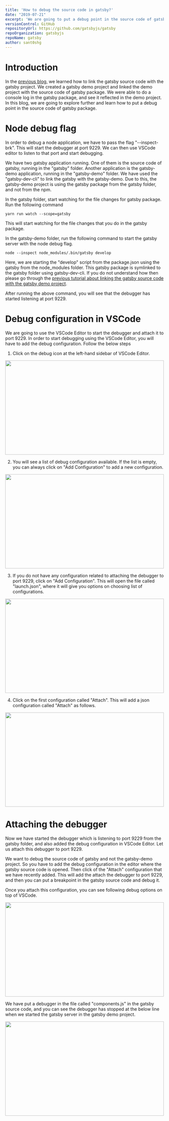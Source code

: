 ```yaml
---
title: 'How to debug the source code in gatsby?'
date: "2019-07-21"
excerpt: 'We are going to put a debug point in the source code of gatsby using VSCode Editor.'
versionControl: GitHub
repositoryUrl: https://github.com/gatsbyjs/gatsby
repoOrganization: gatsbyjs
repoName: gatsby
author: sant0shg
---
```


# Introduction

In the [previous blog](https://opensourcerepos.com/how-to-link-the-gatsby-project-with-the-source-code-of-gatsby/), we learned how to link the gatsby source code with the gatsby project. We created a gatsby demo project and linked the demo project with the source code of gatsby package. We were able to do a console log in the gatsby package, and see it reflected in the demo project. In this blog, we are going to explore further and learn how to put a debug point in the source code of gatsby package. 

# Node debug flag
In order to debug a node application, we have to pass the flag "--inspect-brk". This will start the debugger at port 9229. We can then use VSCode editor to listen to that port and start debugging. 

We have two gatsby application running. One of them is the source code of gatsby, running in the "gatsby" folder. Another application is the gatsby-demo application, running in the "gatsby-demo" folder. We have used the "gatsby-dev-cli" to link the gatsby with the gatsby-demo. Due to this, the gatsby-demo project is using the gatsby package from the gatsby folder, and not from the npm. 

In the gatsby folder, start watching for the file changes for gatsby package. Run the following command

```
yarn run watch --scope=gatsby
```

This will start watching for the file changes that you do in the gatsby package.

In the gatsby-demo folder, run the following command to start the gatsby server with the node debug flag.

```
node --inspect node_modules/.bin/gatsby develop
```

Here, we are starting the "develop" script from the package.json using the gatsby from the node_modules folder. This gatsby package is symlinked to the gatsby folder using gatsby-dev-cli. If you do not understand how then please go through the [previous tutorial about linking the gatsby source code with the gatsby demo project](https://opensourcerepos.com/how-to-link-the-gatsby-project-with-the-source-code-of-gatsby/).

After running the above command, you will see that the debugger has started listening at port 9229.

# Debug configuration in VSCode
We are going to use the VSCode Editor to start the debugger and attach it to port 9229. In order to start debugging using the VSCode Editor, you will have to add the debug configuration. Follow the below steps

1. Click on the debug icon at the left-hand sidebar of VSCode Editor.

<img src="/assets/how-to-debug-the-source-code-in-gatsby/img1.png" width="100%" height="300">

2. You will see a list of debug configuration available. If the list is empty, you can always click on "Add Configuration" to add a new configuration.

<img src="/assets/how-to-debug-the-source-code-in-gatsby/img2.png" width="100%" height="300">

3. If you do not have any configuration related to attaching the debugger to port 9229, click on "Add Configuration". This will open the file called "launch.json", where it will give you options on choosing list of configurations.

<img src="/assets/how-to-debug-the-source-code-in-gatsby/img3.png" width="100%" height="300">

4. Click on the first configuration called "Attach". This will add a json configuration called "Attach" as follows.

<img src="/assets/how-to-debug-the-source-code-in-gatsby/img4.png" width="100%" height="300">

# Attaching the debugger
Now we have started the debugger which is listening to port 9229 from the gatsby folder, and also added the debug configuration in VSCode Editor. Let us attach this debugger to port 9229.

We want to debug the source code of gatsby and not the gatsby-demo project. So you have to add the debug configuration in the editor where the gatsby source code is opened. Then click of the "Attach" configuration that we have recently added. This will add the attach the debugger to port 9229, and then you can put a breakpoint in the gatsby source code and debug it. 

Once you attach this configuration, you can see following debug options on top of VSCode. 

<img src="/assets/how-to-debug-the-source-code-in-gatsby/img5.png" width="100%" height="300">

We have put a debugger in the file called "components.js" in the gatsby source code, and you can see the debugger has stopped at the below line when we started the gatsby server in the gatsby demo project. 

<img src="/assets/how-to-debug-the-source-code-in-gatsby/img6.png" width="100%" height="300">

